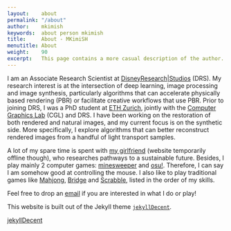 ```yaml
---
layout:    about
permalink: "/about"
author:    mkimish
keywords:  about person mkimish
title:     About - MKimiSH
menutitle: About
weight:    90
excerpt:   This page contains a more casual description of the author.
--- 
```

<script async defer src="https://buttons.github.io/buttons.js"></script>

I am an Associate Research Scientist at [DisneyResearch\|Studios](https://studios.disneyresearch.com/) (DRS). 
My research interest is at the intersection of deep learning, image processing and image synthesis, 
particularly algorithms that can accelerate physically based rendering (PBR) or facilitate creative workflows that use PBR. 
Prior to joining DRS, I was a PhD student at [ETH Zurich](https://www.ethz.ch/en), jointly with the [Computer Graphics Lab](https://cgl.ethz.ch/) (CGL) and DRS. I have been working on the restoration of both rendered and natural images, and my current focus is on the synthetic side. More specifically, I explore algorithms that can better reconstruct rendered images from a handful of light transport samples. 

A lot of my spare time is spent with [my girlfriend](https://mengwj.github.io) (website temporarily offline though), who researches pathways to a sustainable future. 
Besides, I play mainly 2 computer games: [minesweeper](http://www.minesweeper.info/worldranking.html) and [osu!](https://osu.ppy.sh/home). Therefore, I can say I am somehow good at controlling the mouse. I also like to play traditional games like [Mahjong](https://en.wikipedia.org/wiki/Mahjong), [Bridge](https://en.wikipedia.org/wiki/Contract_bridge) and [Scrabble](https://en.wikipedia.org/wiki/Scrabble), listed in the order of my skills.  

Feel free to drop an [email](mailto:xyzhang.qd@gmail.com) if you are interested in what I do or play!

This website is built out of the Jekyll theme [`jekyllDecent`](https://github.com/jwillmer/jekyllDecent).

<p class="github-button-container">
<a class="github-button" href="https://github.com/jwillmer/jekyllDecent" data-size="large" data-show-count="true" aria-label="Star jwillmer/jekyllDecent on GitHub">jekyllDecent</a>
</p>